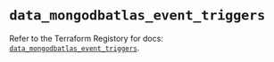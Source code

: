 # `data_mongodbatlas_event_triggers`

Refer to the Terraform Registory for docs: [`data_mongodbatlas_event_triggers`](https://registry.terraform.io/providers/mongodb/mongodbatlas/1.12.3/docs/data-sources/event_triggers).
